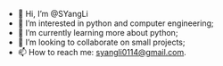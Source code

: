 - 👋 Hi, I’m @SYangLi
- 👀 I’m interested in python and computer engineering;
- 🌱 I’m currently learning more about python;
- 💞️ I’m looking to collaborate on small projects;
- 📫 How to reach me: syangli0114@gmail.com.

<!---
SYangLi/SYangLi is a ✨ special ✨ repository because its `README.md` (this file) appears on your GitHub profile.
You can click the Preview link to take a look at your changes.
--->
